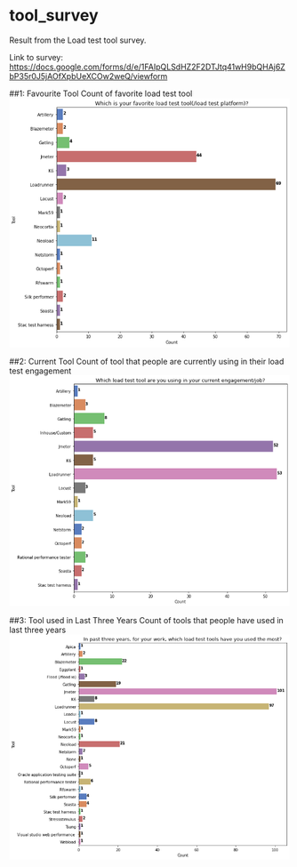 # tool_survey
Result from the Load test tool survey.


Link to survey: https://docs.google.com/forms/d/e/1FAIpQLSdHZ2F2DTJtq41wH9bQHAj6ZbP35r0J5jAOfXpbUeXCOw2weQ/viewform


##1: Favourite Tool
Count of favorite load test tool
![Data](https://github.com/hseera/tool_survey/blob/main/images/fav_tool.png)

##2: Current Tool
Count of tool that people are currently using in their load test engagement
![Data](https://github.com/hseera/tool_survey/blob/main/images/current_tool.png)

##3: Tool used in Last Three Years
Count of tools that people have used in last three years
![Data](https://github.com/hseera/tool_survey/blob/main/images/three_years.png)
